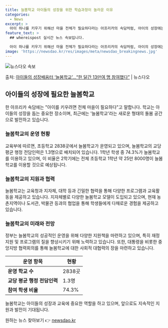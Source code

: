 ```yaml
---
title: 늘봄학교 아이들의 성장을 위한 학습과정이 놀라운 이유
categories:
  - News
excerpt: >
  아이 하나를 키우기 위해선 마을 전체가 필요하다라는 아프리카의 속담처럼, 아이의 성장에는 공동체의 힘이 필요…
feature_text: >
  ## whereispost 실시간 뉴스 속보입니다.

  아이 하나를 키우기 위해선 마을 전체가 필요하다라는 아프리카의 속담처럼, 아이의 성장에는 공동체의 힘이 필요…
image: 'https://newsdao.kr/res/images/meta/newsdao_breakingnews.jpg'
---
```


![뉴스다오 속보](https://newsdao.kr/res/images/meta/newsdao_breakingnews.jpg)

<p>출처: <a href="https://newsdao.kr/3581" rel="dofollow">아이들의 성장배움터 ‘늘봄학교’…“한 달간 13만여 명 참여했다”</a> | 뉴스다오</p>

<h2 data-ke-size="size26">아이들의 성장에 필요한 늘봄학교</h2>
<p data-ke-size="size16">한 아프리카 속담에는 "아이를 키우려면 전체 마을이 필요하다"고 말합니다. 학교는 아이들의 성장을 돕는 중요한 장소이며, 최근에는 '늘봄학교'라는 새로운 형태의 돌봄 공간으로 발전하고 있습니다.</p>

<h3 data-ke-size="size24">늘봄학교의 운영 현황</h3>
<p data-ke-size="size16">교육부에 따르면, 초등학교 2838곳에서 늘봄학교가 운영되고 있으며, 늘봄학교의 교당 평균 행정 전담인력은 1.3명으로 배치되어 있습니다. 1학년 학생 중 74.3%가 늘봄학교를 이용하고 있으며, 이 비율은 2학기에는 전체 초등학교 1학년 약 25만 8000명이 늘봄학교를 이용할 것으로 예상됩니다.</p>

<h3 data-ke-size="size24">늘봄학교의 지원과 협력</h3>
<p data-ke-size="size16">늘봄학교는 교육청과 지자체, 대학 등과 긴밀한 협력을 통해 다양한 프로그램과 교육활동을 제공하고 있습니다. 지자체별로 다양한 늘봄학교 모델이 도입되고 있으며, 현재 농촌지역이나 도서관, 박물관 등과의 협업을 통해 학생들에게 다채로운 경험을 제공하고 있습니다.</p>

<h3 data-ke-size="size24">늘봄학교의 미래와 전망</h3>
<p data-ke-size="size16">정부는 늘봄학교의 성공적인 운영을 위해 다양한 지원책을 마련하고 있으며, 특히 재정 지원 및 프로그램의 질을 향상시키기 위해 노력하고 있습니다. 또한, 대통령을 비롯한 중앙지방 협력회의를 통해 늘봄학교에 대한 사회적 대협력의 장을 마련하고 있습니다.</p>

<table>
	<thead>
		<tr>
			<th>운영 항목</th>
			<th>현황</th>
		</tr>
	</thead>
	<tbody>
		<tr>
			<td><b>운영 학교 수</b></td>
			<td>2838곳</td>
		</tr>
		<tr>
			<td><b>교당 평균 행정 전담인력</b></td>
			<td>1.3명</td>
		</tr>
		<tr>
			<td><b>참여 학생 비율</b></td>
			<td>74.3%</td>
		</tr>
	</tbody>
</table>

<p data-ke-size="size16">늘봄학교는 아이들의 성장과 교육에 중요한 역할을 하고 있으며, 앞으로도 지속적인 지원과 발전이 기대됩니다.</p>
 

원하는 뉴스 찾아보기 👉 <a href="https://newsdao.kr" rel="dofollow">newsdao.kr</a>


